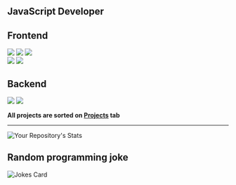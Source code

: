 ## JavaScript Developer

## Frontend
![](https://img.shields.io/badge/-HTML5%26CSS3-lightgrey) ![](https://img.shields.io/badge/-JavaScript-green) ![](https://img.shields.io/badge/-React-blue)
<br/>
![](https://img.shields.io/badge/SASS-SCSS-brightgreen) ![](https://img.shields.io/badge/-Bootstrap-9cf)

## Backend
![](https://img.shields.io/badge/Node-Express-success)
![](https://img.shields.io/badge/MongoDB-Mongoose-purple)

<b>All projects are sorted on <a href="https://github.com/BogdanCikota?tab=projects">Projects<a/> tab</b>
<hr/>
  
<!-- [![Top Langs](https://github-readme-stats.vercel.app/api/top-langs/?username=BogdanCikota&layout=compact)](https://github.com/anuraghazra/github-readme-stats) -->

![Your Repository's Stats](https://github-readme-stats.vercel.app/api/top-langs/?username=BogdanCikota&theme=light&layout=compact)

## Random programming joke
![Jokes Card](https://readme-jokes.vercel.app/api)
